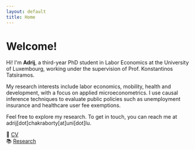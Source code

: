```yaml
---
layout: default
title: Home
---
```

# Welcome!

Hi! I'm **Adrij**, a third-year PhD student in Labor Economics at the University of Luxembourg, working under the supervision of Prof. Konstantinos Tatsiramos.

My research interests include labor economics, mobility, health and development, with a focus on applied microeconometrics. I use causal inference techniques to evaluate public policies such as unemployment insurance and healthcare user fee exemptions.

Feel free to explore my research. To get in touch, you can reach me at adrij[dot]chakraborty[at]uni[dot]lu.

📄 [CV](assets/Adrij_CV.pdf)  
📚 [Research](/research.html)
